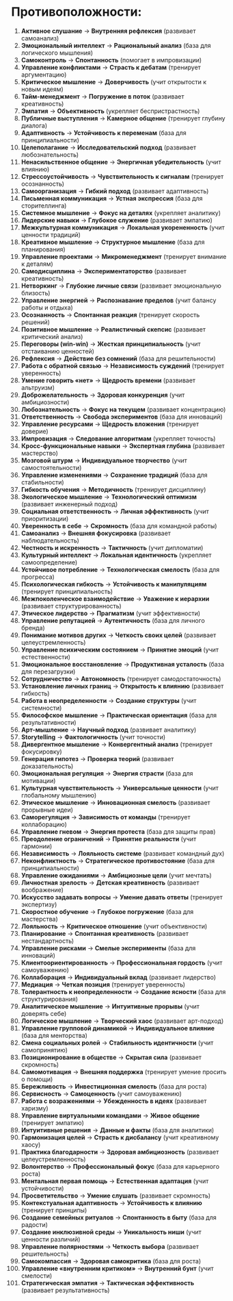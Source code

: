 # Противоположности:

1. **Активное слушание** → **Внутренняя рефлексия** (развивает самоанализ)  
2. **Эмоциональный интеллект** → **Рациональный анализ** (база для логического мышления)  
3. **Самоконтроль** → **Спонтанность** (помогает в импровизации)  
4. **Управление конфликтами** → **Страсть к дебатам** (тренирует аргументацию)  
5. **Критическое мышление** → **Доверчивость** (учит открытости к новым идеям)  
6. **Тайм-менеджмент** → **Погружение в поток** (развивает креативность)  
7. **Эмпатия** → **Объективность** (укрепляет беспристрастность)  
8. **Публичные выступления** → **Камерное общение** (тренирует глубину диалога)  
9. **Адаптивность** → **Устойчивость к переменам** (база для принципиальности)  
10. **Целеполагание** → **Исследовательский подход** (развивает любознательность)  
11. **Ненасильственное общение** → **Энергичная убедительность** (учит влиянию)  
12. **Стрессоустойчивость** → **Чувствительность к сигналам** (тренирует осознанность)  
13. **Самоорганизация** → **Гибкий подход** (развивает адаптивность)  
14. **Письменная коммуникация** → **Устная экспрессия** (база для сторителлинга)  
15. **Системное мышление** → **Фокус на деталях** (укрепляет аналитику)  
16. **Лидерские навыки** → **Глубокое служение** (развивает эмпатию)  
17. **Межкультурная коммуникация** → **Локальная укорененность** (учит ценности традиций)  
18. **Креативное мышление** → **Структурное мышление** (база для планирования)  
19. **Управление проектами** → **Микроменеджмент** (тренирует внимание к деталям)  
20. **Самодисциплина** → **Экспериментаторство** (развивает креативность)  
21. **Нетворкинг** → **Глубокие личные связи** (развивает эмоциональную близость)  
22. **Управление энергией** → **Распознавание пределов** (учит балансу работы и отдыха)  
23. **Осознанность** → **Спонтанная реакция** (тренирует скорость решений)  
24. **Позитивное мышление** → **Реалистичный скепсис** (развивает критический анализ)  
25. **Переговоры (win-win)** → **Жесткая принципиальность** (учит отстаиванию ценностей)  
26. **Рефлексия** → **Действие без сомнений** (база для решительности)  
27. **Работа с обратной связью** → **Независимость суждений** (тренирует уверенность)  
28. **Умение говорить «нет»** → **Щедрость времени** (развивает альтруизм)  
29. **Доброжелательность** → **Здоровая конкуренция** (учит амбициозности)  
30. **Любознательность** → **Фокус на текущем** (развивает концентрацию)  
31. **Ответственность** → **Свобода экспериментов** (база для инноваций)  
32. **Управление ресурсами** → **Щедрость вложения** (тренирует доверие)  
33. **Импровизация** → **Следование алгоритмам** (укрепляет точность)  
34. **Кросс-функциональные навыки** → **Экспертная глубина** (развивает мастерство)  
35. **Мозговой штурм** → **Индивидуальное творчество** (учит самостоятельности)  
36. **Управление изменениями** → **Сохранение традиций** (база для стабильности)  
37. **Гибкость обучения** → **Методичность** (тренирует дисциплину)  
38. **Экологическое мышление** → **Технологический оптимизм** (развивает инженерный подход)  
39. **Социальная ответственность** → **Личная эффективность** (учит приоритизации)  
40. **Уверенность в себе** → **Скромность** (база для командной работы)  
41. **Самоанализ** → **Внешняя фокусировка** (развивает наблюдательность)  
42. **Честность и искренность** → **Тактичность** (учит дипломатии)  
43. **Культурный интеллект** → **Локальная идентичность** (укрепляет самоопределение)  
44. **Устойчивое потребление** → **Технологическая смелость** (база для прогресса)  
45. **Психологическая гибкость** → **Устойчивость к манипуляциям** (тренирует принципиальность)  
46. **Межпоколенческое взаимодействие** → **Уважение к иерархии** (развивает структурированность)  
47. **Этическое лидерство** → **Прагматизм** (учит эффективности)  
48. **Управление репутацией** → **Аутентичность** (база для личного бренда)  
49. **Понимание мотивов других** → **Четкость своих целей** (развивает целеустремленность)  
50. **Управление психическим состоянием** → **Принятие эмоций** (учит естественности)  
51. **Эмоциональное восстановление** → **Продуктивная усталость** (база для перезагрузки)  
52. **Сотрудничество** → **Автономность** (тренирует самодостаточность)  
53. **Установление личных границ** → **Открытость к влиянию** (развивает гибкость)  
54. **Работа в неопределенности** → **Создание структуры** (учит системности)  
55. **Философское мышление** → **Практическая ориентация** (база для результативности)  
56. **Арт-мышление** → **Научный подход** (развивает аналитику)  
57. **Storytelling** → **Фактологичность** (учит точности)  
58. **Дивергентное мышление** → **Конвергентный анализ** (тренирует фокусировку)  
59. **Генерация гипотез** → **Проверка теорий** (развивает доказательность)  
60. **Эмоциональная регуляция** → **Энергия страсти** (база для мотивации)  
61. **Культурная чувствительность** → **Универсальные ценности** (учит глобальному мышлению)  
62. **Этическое мышление** → **Инновационная смелость** (развивает прорывные идеи)  
63. **Саморегуляция** → **Зависимость от команды** (тренирует коллаборацию)  
64. **Управление гневом** → **Энергия протеста** (база для защиты прав)  
65. **Преодоление ограничений** → **Принятие реальности** (учит гармонии)  
66. **Независимость** → **Лояльность системе** (развивает командный дух)  
67. **Неконфликтность** → **Стратегическое противостояние** (база для принципиальности)  
68. **Управление ожиданиями** → **Амбициозные цели** (учит мечтать)  
69. **Личностная зрелость** → **Детская креативность** (развивает воображение)  
70. **Искусство задавать вопросы** → **Умение давать ответы** (тренирует экспертизу)  
71. **Скоростное обучение** → **Глубокое погружение** (база для мастерства)  
72. **Лояльность** → **Критическое отношение** (учит объективности)  
73. **Планирование** → **Спонтанная креативность** (развивает нестандартность)  
74. **Управление рисками** → **Смелые эксперименты** (база для инноваций)  
75. **Клиентоориентированность** → **Профессиональная гордость** (учит самоуважению)  
76. **Коллаборация** → **Индивидуальный вклад** (развивает лидерство)  
77. **Медиация** → **Четкая позиция** (тренирует уверенность)  
78. **Толерантность к неопределенности** → **Создание ясности** (база для структурирования)  
79. **Аналитическое мышление** → **Интуитивные прорывы** (учит доверять себе)  
80. **Логическое мышление** → **Творческий хаос** (развивает арт-подход)  
81. **Управление групповой динамикой** → **Индивидуальное влияние** (база для менторства)  
82. **Смена социальных ролей** → **Стабильность идентичности** (учит самопринятию)  
83. **Позиционирование в обществе** → **Скрытая сила** (развивает скромность)  
84. **Самомотивация** → **Внешняя поддержка** (тренирует умение просить о помощи)  
85. **Бережливость** → **Инвестиционная смелость** (база для роста)  
86. **Сервисность** → **Самоценность** (учит самоуважению)  
87. **Работа с возражениями** → **Убежденность в идеях** (развивает харизму)  
88. **Управление виртуальными командами** → **Живое общение** (тренирует эмпатию)  
89. **Интуитивные решения** → **Данные и факты** (база для аналитики)  
90. **Гармонизация целей** → **Страсть к дисбалансу** (учит креативному хаосу)  
91. **Практика благодарности** → **Здоровая амбициозность** (развивает целеустремленность)  
92. **Волонтерство** → **Профессиональный фокус** (база для карьерного роста)  
93. **Ментальная первая помощь** → **Естественная адаптация** (учит устойчивости)  
94. **Просветительство** → **Умение слушать** (развивает скромность)  
95. **Контекстуальная адаптивность** → **Устойчивость к влиянию** (тренирует принципы)  
96. **Создание семейных ритуалов** → **Спонтанность в быту** (база для радости)  
97. **Создание инклюзивной среды** → **Уникальность ниши** (учит ценности различий)  
98. **Управление полярностями** → **Четкость выбора** (развивает решительность)  
99. **Самокомпассия** → **Здоровая самокритика** (база для роста)  
100. **Управление «внутренним критиком»** → **Внутренний бунт** (учит смелости)  
101. **Стратегическая эмпатия** → **Тактическая эффективность** (развивает результативность)  